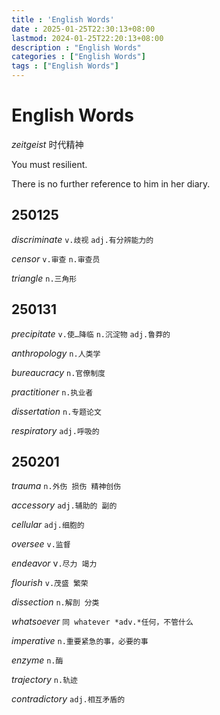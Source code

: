 ```yaml
---
title : 'English Words'
date : 2025-01-25T22:30:13+08:00
lastmod: 2024-01-25T22:20:13+08:00
description : "English Words" 
categories : ["English Words"]
tags : ["English Words"]
---
```


# English Words

*zeitgeist* 时代精神

You must resilient.

There is no further reference to him in her diary.



## 250125

*discriminate* `v.歧视` `adj.有分辨能力的` 

*censor* `v.审查` `n.审查员`

*triangle* `n.三角形`

## 250131

*precipitate*  `v.使…降临` `n.沉淀物` `adj.鲁莽的`

*anthropology* `n.人类学`

*bureaucracy* `n.官僚制度`

*practitioner* `n.执业者`

*dissertation* `n.专题论文` 

*respiratory* `adj.呼吸的`

## 250201

*trauma* `n.外伤 损伤 精神创伤`

*accessory* `adj.辅助的 副的`

*cellular* `adj.细胞的`

*oversee* `v.监督`

*endeavor* v`.尽力 竭力`

*flourish* `v.茂盛 繁荣`

*dissection* `n.解剖 分类`

*whatsoever* `同 whatever *adv.*任何，不管什么`

*imperative* `n.重要紧急的事，必要的事`

*enzyme* `n.酶`

*trajectory* `n.轨迹`

*contradictory* `adj.相互矛盾的`
